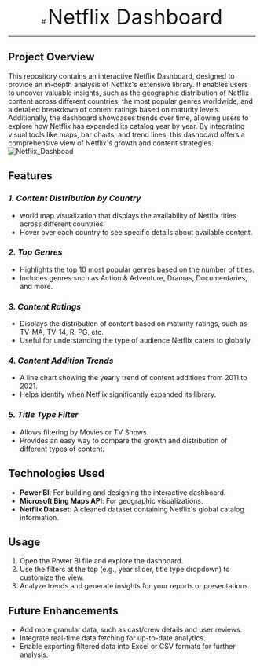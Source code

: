 <div align= "center">
# <span style="font-size: 3em;">Netflix Dashboard</span>
</div>

---

## **Project Overview**
This repository contains an interactive Netflix Dashboard, designed to provide an in-depth analysis of Netflix's extensive library. 
It enables users to uncover valuable insights, such as the geographic distribution of Netflix content across different countries, the most popular genres worldwide,
and a detailed breakdown of content ratings based on maturity levels. Additionally, the dashboard showcases trends over time, 
allowing users to explore how Netflix has expanded its catalog year by year. By integrating visual tools like maps, bar charts, and trend lines, 
this dashboard offers a comprehensive view of Netflix's growth and content strategies.
![Netflix_Dashboad](https://github.com/user-attachments/assets/a266149f-ce1e-4c3d-90a8-036704c79b13)


## **Features**
### **_1. Content Distribution by Country_**
-  world map visualization that displays the availability of Netflix titles across different countries.
-  Hover over each country to see specific details about available content.
### **_2. Top Genres_**
-  Highlights the top 10 most popular genres based on the number of titles.
-  Includes genres such as Action & Adventure, Dramas, Documentaries, and more.
### **_3. Content Ratings_**
-  Displays the distribution of content based on maturity ratings, such as TV-MA, TV-14, R, PG, etc.
-  Useful for understanding the type of audience Netflix caters to globally.
### **_4. Content Addition Trends_**
-  A line chart showing the yearly trend of content additions from 2011 to 2021.
-  Helps identify when Netflix significantly expanded its library.
### **_5. Title Type Filter_**
-  Allows filtering by Movies or TV Shows.
-  Provides an easy way to compare the growth and distribution of different types of content.

## **Technologies Used**
- **Power BI**: For building and designing the interactive dashboard.
- **Microsoft Bing Maps API**: For geographic visualizations.
- **Netflix Dataset**: A cleaned dataset containing Netflix's global catalog information.

## **Usage**
1. Open the Power BI file and explore the dashboard.
2. Use the filters at the top (e.g., year slider, title type dropdown) to customize the view.
3. Analyze trends and generate insights for your reports or presentations.

## **Future Enhancements**
- Add more granular data, such as cast/crew details and user reviews.
- Integrate real-time data fetching for up-to-date analytics.
- Enable exporting filtered data into Excel or CSV formats for further analysis.

